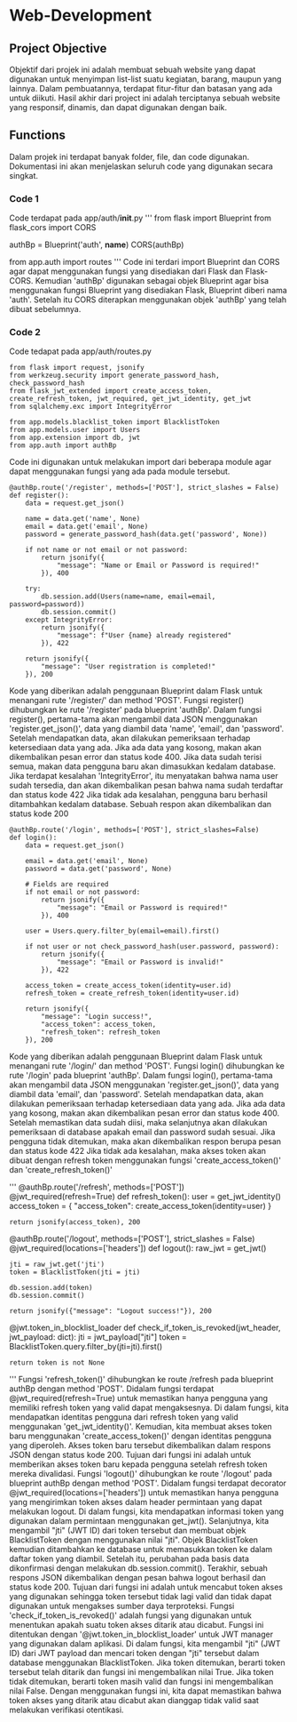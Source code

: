 # Web-Development

## Project Objective
Objektif dari projek ini adalah membuat sebuah website yang dapat digunakan untuk menyimpan list-list suatu kegiatan, barang, maupun yang lainnya. Dalam pembuatannya, terdapat fitur-fitur dan batasan yang ada untuk diikuti. Hasil akhir dari project ini adalah terciptanya sebuah website yang responsif, dinamis, dan dapat digunakan dengan baik.

## Functions
Dalam projek ini terdapat banyak folder, file, dan code digunakan. Dokumentasi ini akan menjelaskan seluruh code yang digunakan secara singkat.

### Code 1
Code terdapat pada app/auth/__init__.py
'''
from flask import Blueprint
from flask_cors import CORS

authBp = Blueprint('auth', __name__)
CORS(authBp)

from app.auth import routes
'''
Code ini terdari import Blueprint dan CORS agar dapat menggunakan fungsi yang disediakan dari Flask dan Flask-CORS. Kemudian 'authBp' digunakan sebagai objek Blueprint agar bisa menggunakan fungsi Blueprint yang disediakan Flask, Blueprint diberi nama 'auth'. Setelah itu CORS diterapkan menggunakan objek 'authBp' yang telah dibuat sebelumnya. 

### Code 2
Code tedapat pada app/auth/routes.py
```
from flask import request, jsonify
from werkzeug.security import generate_password_hash, check_password_hash
from flask_jwt_extended import create_access_token, create_refresh_token, jwt_required, get_jwt_identity, get_jwt
from sqlalchemy.exc import IntegrityError

from app.models.blacklist_token import BlacklistToken
from app.models.user import Users
from app.extension import db, jwt
from app.auth import authBp
```
Code ini digunakan untuk melakukan import dari beberapa module agar dapat menggunakan fungsi yang ada pada module tersebut.

```
@authBp.route('/register', methods=['POST'], strict_slashes = False)
def register():
    data = request.get_json()

    name = data.get('name', None)
    email = data.get('email', None)
    password = generate_password_hash(data.get('password', None))

    if not name or not email or not password:
        return jsonify({
            "message": "Name or Email or Password is required!"
        }), 400
    
    try:
        db.session.add(Users(name=name, email=email, password=password))
        db.session.commit()
    except IntegrityError:
        return jsonify({
            "message": f"User {name} already registered"
        }), 422
    
    return jsonify({
        "message": "User registration is completed!"
    }), 200
```
Kode yang diberikan adalah penggunaan Blueprint dalam Flask untuk menangani rute '/register/' dan method 'POST'. Fungsi register() dihubungkan ke rute '/register' pada blueprint 'authBp'. Dalam fungsi register(), pertama-tama akan mengambil data JSON menggunakan 'register.get_json()', data yang diambil data 'name', 'email', dan 'password'.
Setelah mendapatkan data, akan dilakukan pemeriksaan terhadap ketersediaan data yang ada. Jika ada data yang kosong, makan akan dikembalikan pesan error dan status kode 400.
Jika data sudah terisi semua, makan data pengguna baru akan dimasukkan kedalam database. Jika terdapat kesalahan 'IntegrityError', itu menyatakan bahwa nama user sudah tersedia, dan akan dikembalikan pesan bahwa nama sudah terdaftar dan status kode 422
Jika tidak ada kesalahan, pengguna baru berhasil ditambahkan kedalam database. Sebuah respon akan dikembalikan dan status kode 200

```
@authBp.route('/login', methods=['POST'], strict_slashes=False)
def login():
    data = request.get_json()

    email = data.get('email', None)
    password = data.get('password', None)

    # Fields are required
    if not email or not password:
        return jsonify({
            "message": "Email or Password is required!"
        }), 400
    
    user = Users.query.filter_by(email=email).first()

    if not user or not check_password_hash(user.password, password):
        return jsonify({
            "message": "Email or Password is invalid!"
        }), 422
    
    access_token = create_access_token(identity=user.id)
    refresh_token = create_refresh_token(identity=user.id)

    return jsonify({
        "message": "Login success!",
        "access_token": access_token,
        "refresh_token": refresh_token
    }), 200
```
Kode yang diberikan adalah penggunaan Blueprint dalam Flask untuk menangani rute '/login/' dan method 'POST'. Fungsi login() dihubungkan ke rute '/login' pada blueprint 'authBp'. Dalam fungsi login(), pertama-tama akan mengambil data JSON menggunakan 'register.get_json()', data yang diambil data 'email', dan 'password'.
Setelah mendapatkan data, akan dilakukan pemeriksaan terhadap ketersediaan data yang ada. Jika ada data yang kosong, makan akan dikembalikan pesan error dan status kode 400.
Setelah memastikan data sudah diisi, maka selanjutnya akan dilakukan pemeriksaan di database apakah email dan password sudah sesuai. Jika pengguna tidak ditemukan, maka akan dikembalikan respon berupa pesan dan status kode 422
Jika tidak ada kesalahan, maka akses token akan dibuat dengan refresh token menggunakan fungsi 'create_access_token()' dan 'create_refresh_token()'

'''
@authBp.route('/refresh', methods=['POST'])
@jwt_required(refresh=True)
def refresh_token():
    user = get_jwt_identity()
    access_token = {
        "access_token": create_access_token(identity=user)
    }

    return jsonify(access_token), 200

@authBp.route('/logout', methods=['POST'], strict_slashes = False)
@jwt_required(locations=['headers'])
def logout():
    raw_jwt = get_jwt()

    jti = raw_jwt.get('jti')
    token = BlacklistToken(jti = jti)

    db.session.add(token)
    db.session.commit()

    return jsonify({"message": "Logout success!"}), 200

@jwt.token_in_blocklist_loader
def check_if_token_is_revoked(jwt_header, jwt_payload: dict):
    jti = jwt_payload["jti"]
    token = BlacklistToken.query.filter_by(jti=jti).first()

    return token is not None
'''
Fungsi 'refresh_token()' dihubungkan ke route /refresh pada blueprint authBp dengan method 'POST'. Didalam fungsi terdapat @jwt_required(refresh=True) untuk memastikan hanya pengguna yang memiliki refresh token yang valid dapat mengaksesnya. Di dalam fungsi, kita mendapatkan identitas pengguna dari refresh token yang valid menggunakan 'get_jwt_identity()'. Kemudian, kita membuat akses token baru menggunakan 'create_access_token()' dengan identitas pengguna yang diperoleh. Akses token baru tersebut dikembalikan dalam respons JSON dengan status kode 200. Tujuan dari fungsi ini adalah untuk memberikan akses token baru kepada pengguna setelah refresh token mereka divalidasi.
Fungsi 'logout()' dihubungkan ke route '/logout' pada blueprint authBp dengan method 'POST'. Didalam fungsi terdapat decorator @jwt_required(locations=['headers']) untuk memastikan hanya pengguna yang mengirimkan token akses dalam header permintaan yang dapat melakukan logout. Di dalam fungsi, kita mendapatkan informasi token yang digunakan dalam permintaan menggunakan get_jwt(). Selanjutnya, kita mengambil "jti" (JWT ID) dari token tersebut dan membuat objek BlacklistToken dengan menggunakan nilai "jti". Objek BlacklistToken kemudian ditambahkan ke database untuk memasukkan token ke dalam daftar token yang diambil. Setelah itu, perubahan pada basis data dikonfirmasi dengan melakukan db.session.commit(). Terakhir, sebuah respons JSON dikembalikan dengan pesan bahwa logout berhasil dan status kode 200. Tujuan dari fungsi ini adalah untuk mencabut token akses yang digunakan sehingga token tersebut tidak lagi valid dan tidak dapat digunakan untuk mengakses sumber daya terproteksi.
Fungsi 'check_if_token_is_revoked()' adalah fungsi yang digunakan untuk menentukan apakah suatu token akses ditarik atau dicabut. Fungsi ini ditentukan dengan '@jwt.token_in_blocklist_loader' untuk JWT manager yang digunakan dalam aplikasi. Di dalam fungsi, kita mengambil "jti" (JWT ID) dari JWT payload dan mencari token dengan "jti" tersebut dalam database menggunakan BlacklistToken. Jika token ditemukan, berarti token tersebut telah ditarik dan fungsi ini mengembalikan nilai True. Jika token tidak ditemukan, berarti token masih valid dan fungsi ini mengembalikan nilai False. Dengan menggunakan fungsi ini, kita dapat memastikan bahwa token akses yang ditarik atau dicabut akan dianggap tidak valid saat melakukan verifikasi otentikasi.

